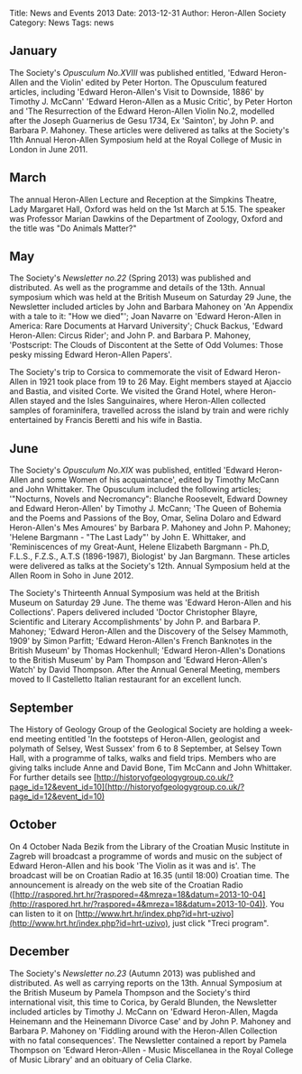 Title: News and Events 2013
Date: 2013-12-31
Author: Heron-Allen Society
Category: News
Tags: news

## January

The Society's *Opusculum No.XVIII* was published entitled, 'Edward Heron-Allen and the Violin' edited by Peter Horton. The Opusculum featured articles, including 'Edward Heron-Allen's Visit to Downside, 1886' by Timothy J. McCann' 'Edward Heron-Allen as a Music Critic', by Peter Horton and 'The Resurrection of the Edward Heron-Allen Violin No.2, modelled after the Joseph Guarnerius de Gesu 1734, Ex 'Sainton', by John P. and Barbara P. Mahoney. These articles were delivered as talks at the Society's 11th Annual Heron-Allen Symposium held at the Royal College of Music in London in June 2011.

## March

The annual Heron-Allen Lecture and Reception at the Simpkins Theatre, Lady Margaret Hall, Oxford was held on the 1st March at 5.15. The speaker was Professor Marian Dawkins of the Department of Zoology, Oxford and the title was "Do Animals Matter?"

## May

The Society's *Newsletter no.22* (Spring 2013) was published and distributed. As well as the programme and details of the 13th. Annual symposium which was held at the British Museum on Saturday 29 June, the Newsletter included articles by John and Barbara Mahoney on 'An Appendix with a tale to it: "How we died"'; Joan Navarre on 'Edward Heron-Allen in America: Rare Documents at Harvard University'; Chuck Backus, 'Edward Heron-Allen: Circus Rider'; and John P. and Barbara P. Mahoney, 'Postscript: The Clouds of Discontent at the Sette of Odd Volumes: Those pesky missing Edward Heron-Allen Papers'.

The Society's trip to Corsica to commemorate the visit of Edward Heron-Allen in 1921 took place from 19 to 26 May. Eight members stayed at Ajaccio and Bastia, and visited Corte. We visited the Grand Hotel, where Heron-Allen stayed and the Isles Sanguinaires, where Heron-Allen collected samples of foraminifera, travelled across the island by train and were richly entertained by Francis Beretti and his wife in Bastia.

## June

The Society's *Opusculum No.XIX* was published, entitled 'Edward Heron-Allen and some Women of his acquaintance', edited by Timothy McCann and John Whittaker. The Opusculum included the following articles; '"Nocturns, Novels and Necromancy": Blanche Roosevelt, Edward Downey and Edward Heron-Allen' by Timothy J. McCann; 'The Queen of Bohemia and the Poems and Passions of the Boy, Omar, Selina Dolaro and Edward Heron-Allen's Mes Amoures' by Barbara P. Mahoney and John P. Mahoney; 'Helene Bargmann - "The Last Lady"' by John E. Whittaker, and 'Reminiscences of my Great-Aunt, Helene Elizabeth Bargmann - Ph.D, F.L.S., F.Z.S., A.T.S (1896-1987), Biologist' by Jan Bargmann. These articles were delivered as talks at the Society's 12th. Annual Symposium held at the Allen Room in Soho in June 2012.

The Society's Thirteenth Annual Symposium was held at the British Museum on Saturday 29 June. The theme was 'Edward Heron-Allen and his Collections'. Papers delivered included 'Doctor Christopher Blayre, Scientific and Literary Accomplishments' by John P. and Barbara P. Mahoney; 'Edward Heron-Allen and the Discovery of the Selsey Mammoth, 1909' by Simon Parfitt; 'Edward Heron-Allen's French Banknotes in the British Museum' by Thomas Hockenhull; 'Edward Heron-Allen's Donations to the British Museum' by Pam Thompson and 'Edward Heron-Allen's Watch' by David Thompson. After the Annual General Meeting, members moved to Il Castelletto Italian restaurant for an excellent lunch.

## September

The History of Geology Group of the Geological Society are holding a week-end meeting entitled 'In the footsteps of Heron-Allen, geologist and polymath of Selsey, West Sussex' from 6 to 8 September, at Selsey Town Hall, with a programme of talks, walks and field trips. Members who are giving talks include Anne and David Bone, Tim McCann and John Whittaker. For further details see [http://historyofgeologygroup.co.uk/?page_id=12&event_id=10](http://historyofgeologygroup.co.uk/?page_id=12&event_id=10)

## October

On 4 October Nada Bezik from the Library of the Croatian Music Institute in Zagreb will broadcast a programme of words and music on the subject of Edward Heron-Allen and his book 'The Violin as it was and is'. The broadcast will be on Croatian Radio at 16.35 (until 18:00) Croatian time. The announcement is already on the web site of the Croatian Radio ([http://raspored.hrt.hr/?raspored=4&mreza=18&datum=2013-10-04](http://raspored.hrt.hr/?raspored=4&mreza=18&datum=2013-10-04)). You can listen to it on [http://www.hrt.hr/index.php?id=hrt-uzivo](http://www.hrt.hr/index.php?id=hrt-uzivo), just click "Treci program".

## December

The Society's *Newsletter no.23* (Autumn 2013) was published and distributed. As well as carrying reports on the 13th. Annual Symposium at the British Museum by Pamela Thompson and the Society's third international visit, this time to Corica, by Gerald Blunden, the Newsletter included articles by Timothy J. McCann on 'Edward Heron-Allen, Magda Heinemann and the Heinemann Divorce Case' and by John P. Mahoney and Barbara P. Mahoney on 'Fiddling around with the Heron-Allen Collection with no fatal consequences'. The Newsletter contained a report by Pamela Thompson on 'Edward Heron-Allen - Music Miscellanea in the Royal College of Music Library' and an obituary of Celia Clarke.
